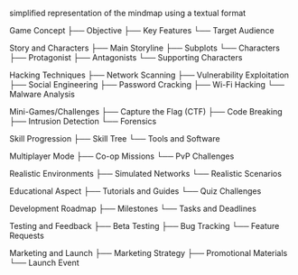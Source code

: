simplified representation of the mindmap using a textual format

Game Concept
├── Objective
├── Key Features
└── Target Audience

Story and Characters
├── Main Storyline
├── Subplots
└── Characters
    ├── Protagonist
    ├── Antagonists
    └── Supporting Characters

Hacking Techniques
├── Network Scanning
├── Vulnerability Exploitation
├── Social Engineering
├── Password Cracking
├── Wi-Fi Hacking
└── Malware Analysis

Mini-Games/Challenges
├── Capture the Flag (CTF)
├── Code Breaking
├── Intrusion Detection
└── Forensics

Skill Progression
├── Skill Tree
└── Tools and Software

Multiplayer Mode
├── Co-op Missions
└── PvP Challenges

Realistic Environments
├── Simulated Networks
└── Realistic Scenarios

Educational Aspect
├── Tutorials and Guides
└── Quiz Challenges

Development Roadmap
├── Milestones
└── Tasks and Deadlines

Testing and Feedback
├── Beta Testing
├── Bug Tracking
└── Feature Requests

Marketing and Launch
├── Marketing Strategy
├── Promotional Materials
└── Launch Event
